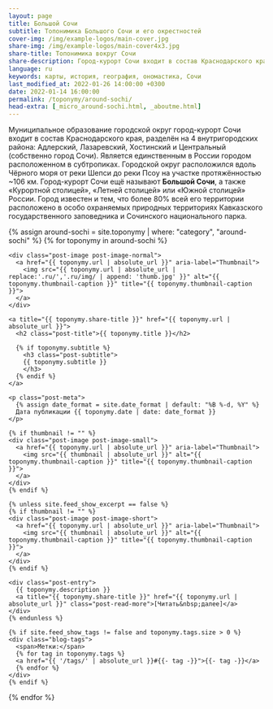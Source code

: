 ```yaml
---
layout: page
title: Большой Сочи
subtitle: Топонимика Большого Сочи и его окрестностей
cover-img: /img/example-logos/main-cover.jpg
share-img: /img/example-logos/main-cover4x3.jpg
share-title: Топонимика вокруг Сочи
share-description: Город-курорт Сочи входит в состав Краснодарского края, разделён на 4 внутригородских района - Адлерский, Лазаревский, Хостинский и Центральный.
language: ru
keywords: карты, история, география, ономастика, Сочи
last_modified_at: 2022-01-26 14:00:00 +0300
date: 2022-01-14 16:00:00
permalink: /toponymy/around-sochi/
head-extra: [_micro_around-sochi.html, _aboutme.html]
---
```

Муниципальное образование городской округ город-курорт Сочи входит в состав Краснодарского края, разделён на 4 внутригородских района: Адлерский, Лазаревский, Хостинский и Центральный (собственно город Сочи). Является единственным в России городом расположенном в субтропиках. Городской округ расположился вдоль Чёрного моря от реки Шепси до реки Псоу на участке протяжённостью ~106 км. Город-курорт Сочи ещё называют **Большой Сочи**, а также «Курортной столицей», «Летней столицей» или «Южной столицей» России. Город известен и тем, что более 80% всей его территории расположено в особо охраняемых природных территориях Кавказского государственного заповедника и Сочинского национального парка.

<div class="posts-list">
  {% assign around-sochi = site.toponymy | where: "category", "around-sochi" %}
  {% for toponymy in around-sochi %}
  <article class="post-preview">

<!--    {%- capture thumbnail -%}
      {% if toponymy.thumbnail-img %}
        {{ toponymy.thumbnail-img }}
      {% elsif toponymy.cover-img %}
        {% if toponymy.cover-img.first %}
          {{ toponymy.cover-img[0].first.first }}
        {% else %}
          {{ toponymy.cover-img }}
        {% endif %}
      {% else %}
      {% endif %}
    {% endcapture %}
    {% assign thumbnail=thumbnail | strip %}

    {% if site.feed_show_excerpt == false %}
    {% if thumbnail != "" %} -->
    <div class="post-image post-image-normal">
      <a href="{{ toponymy.url | absolute_url }}" aria-label="Thumbnail">
        <img src="{{ toponymy.url | absolute_url | replace:'.ru/','.ru/img/ | append: 'thumb.jpg' }}" alt="{{ toponymy.thumbnail-caption }}" title="{{ toponymy.thumbnail-caption }}">
      </a>
    </div>
<!--    {% endif %}
    {% endif %} -->

    <a title="{{ toponymy.share-title }}" href="{{ toponymy.url | absolute_url }}">
      <h2 class="post-title">{{ toponymy.title }}</h2>

      {% if toponymy.subtitle %}
        <h3 class="post-subtitle">
        {{ toponymy.subtitle }}
        </h3>
      {% endif %}
    </a>

    <p class="post-meta">
      {% assign date_format = site.date_format | default: "%B %-d, %Y" %}
      Дата публикации {{ toponymy.date | date: date_format }}
    </p>

    {% if thumbnail != "" %}
    <div class="post-image post-image-small">
      <a href="{{ toponymy.url | absolute_url }}" aria-label="Thumbnail">
        <img src="{{ thumbnail | absolute_url }}" alt="{{ toponymy.thumbnail-caption }}" title="{{ toponymy.thumbnail-caption }}">
      </a>
    </div>
    {% endif %}

    {% unless site.feed_show_excerpt == false %}
    {% if thumbnail != "" %}
    <div class="post-image post-image-short">
      <a href="{{ toponymy.url | absolute_url }}" aria-label="Thumbnail">
        <img src="{{ thumbnail | absolute_url }}" alt="{{ toponymy.thumbnail-caption }}" title="{{ toponymy.thumbnail-caption }}">
      </a>
    </div>
    {% endif %}

    <div class="post-entry">
      {{ toponymy.description }}
      <a title="{{ toponymy.share-title }}" href="{{ toponymy.url | absolute_url }}" class="post-read-more">[Читать&nbsp;далее]</a>
    </div>
    {% endunless %}

    {% if site.feed_show_tags != false and toponymy.tags.size > 0 %}
    <div class="blog-tags">
      <span>Метки:</span>
      {% for tag in toponymy.tags %}
      <a href="{{ '/tags/' | absolute_url }}#{{- tag -}}">{{- tag -}}</a>
      {% endfor %}
    </div>
    {% endif %}

   </article>
  {% endfor %}
</div>
